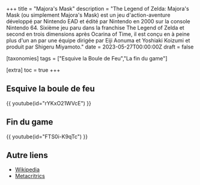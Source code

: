 +++
title = "Majora's Mask"
description = "The Legend of Zelda: Majora's Mask (ou simplement Majora's Mask) est un jeu d'action-aventure développé par Nintendo EAD et édité par Nintendo en 2000 sur la console Nintendo 64. Sixième jeu paru dans la franchise The Legend of Zelda et second en trois dimensions après Ocarina of Time, il est conçu en à peine plus d'un an par une équipe dirigée par Eiji Aonuma et Yoshiaki Koizumi et produit par Shigeru Miyamoto."
date = 2023-05-27T00:00:00Z
draft = false

[taxonomies]
tags = ["Esquive la Boule de Feu","La fin du game"]

[extra]
toc = true
+++

## Esquive la boule de feu

{{ youtube(id="rYKxO21WVcE") }}

## Fin du game

{{ youtube(id="FTS0i-K9qTc") }}

## Autre liens

* [Wikipedia](https://en.wikipedia.org/wiki/The_Legend_of_Zelda%3A_Majora's_Mask)
* [Metacritrics](https://www.metacritic.com/game/the-legend-of-zelda-majoras-mask/)
